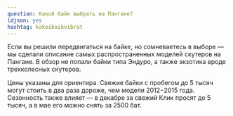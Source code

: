 ```yaml
---
question: Какой байк выбрать на Пангане?
ldjson: yes
hashtag: kakoibaikvibrat
---
```


Если вы решили передвигаться на байке, но сомневаетесь в выборе — мы сделали описание самых распространенных моделей скутеров на Пангане. В обзор не попали байки типа Эндуро, а также экзотика вроде трехколесных скутеров.

Цены указаны для ориентира. Свежие байки с пробегом до 5 тысяч могут стоить в два раза дороже, чем модели 2012−2015 года. Сезонность также влияет — в декабре за свежий Клик просят до 5 тысяч, а в мае его можно снять за 2500 бат.
